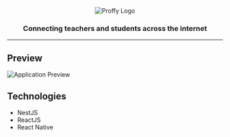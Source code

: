 <div align="center">
    <img src="./packages/web/src/assets/logo.svg" alt="Proffy Logo"/>
    <h3>
        Connecting teachers and students across the internet
    </h3>
    <hr/>
</div>

## Preview

<img src="https://ibb.co/cXdndYn" alt="Application Preview"/>

## Technologies

- NestJS
- ReactJS
- React Native
